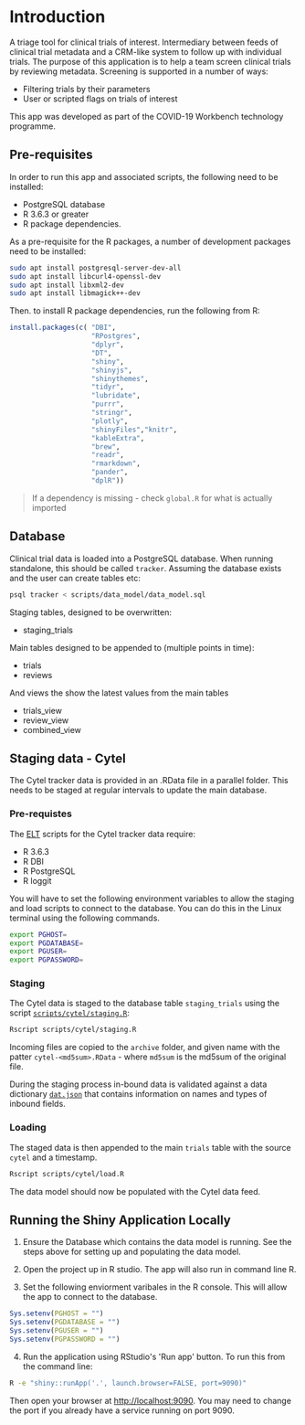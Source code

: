 # Introduction

A triage tool for clinical trials of interest. Intermediary between feeds of clinical trial metadata and a CRM-like system to follow up with individual trials. The purpose of this application is to help a team screen clinical trials by reviewing metadata. Screening is supported in a number of ways:

- Filtering trials by their parameters
- User or scripted flags on trials of interest

This app was developed as part of the COVID-19 Workbench technology programme.

## Pre-requisites

In order to run this app and associated scripts, the following need to be installed:

- PostgreSQL database
- R 3.6.3 or greater
- R package dependencies. 

As a pre-requisite for the R packages, a number of development packages need to be installed:
```sh
sudo apt install postgresql-server-dev-all
sudo apt install libcurl4-openssl-dev
sudo apt install libxml2-dev
sudo apt install libmagick++-dev
```

Then. to install R package dependencies, run the following from R:
```R
install.packages(c( "DBI",
                    "RPostgres",
                    "dplyr",
                    "DT",
                    "shiny",
                    "shinyjs",
                    "shinythemes",
                    "tidyr",
                    "lubridate",
                    "purrr",
                    "stringr",
                    "plotly",
                    "shinyFiles","knitr",
                    "kableExtra",
                    "brew",
                    "readr",
                    "rmarkdown",
                    "pander",
                    "dplR"))
```

> If a dependency is missing - check `global.R` for what is actually imported

## Database

Clinical trial data is loaded into a PostgreSQL database. When running standalone, this should be called `tracker`. Assuming the database exists and the user can create tables etc:
```sh
psql tracker < scripts/data_model/data_model.sql
```

Staging tables, designed to be overwritten:

- staging_trials

Main tables designed to be appended to (multiple points in time):

- trials
- reviews

And views the show the latest values from the main tables 

- trials_view
- review_view
- combined_view

## Staging data - Cytel

The Cytel tracker data is provided in an .RData file in a parallel folder. This needs to be staged at regular intervals to update the main database.

### Pre-requistes

The [ELT](https://en.wikipedia.org/wiki/Extract,_load,_transform) scripts for the Cytel tracker data require:

- R 3.6.3
- R DBI
- R PostgreSQL
- R loggit

You will have to set the following environment variables to allow the staging and load scripts to connect to the database.  You can do this in the Linux terminal using the following commands.

```sh 
export PGHOST=
export PGDATABASE=
export PGUSER=
export PGPASSWORD=
```

### Staging

The Cytel data is staged to the database table `staging_trials` using the script [`scripts/cytel/staging.R`](./scripts/cytel/staging.R):

```sh
Rscript scripts/cytel/staging.R
```
Incoming files are copied to the `archive` folder, and given name with the patter `cytel-<md5sum>.RData` - where `md5sum` is the md5sum of the original file.

During the staging process in-bound data is validated against a data dictionary [`dat.json`](./scripts/cytel/dat.json) that contains information on names and types of inbound fields.

### Loading

The staged data is then appended to the main `trials` table with the source `cytel` and a timestamp.

```sh
Rscript scripts/cytel/load.R
```

The data model should now be populated with the Cytel data feed.

## Running the Shiny Application Locally

1. Ensure the Database which contains the data model is running.  See the steps above for setting up and populating the data model.

2. Open the project up in R studio. The app will also run in command line R.

3. Set the following enviorment varibales in the R console.  This will allow the app to connect to the database.
```r
Sys.setenv(PGHOST = "")
Sys.setenv(PGDATABASE = "")
Sys.setenv(PGUSER = "")
Sys.setenv(PGPASSWORD = "")
```

4. Run the application using RStudio's 'Run app' button. To run this from the command line:
```sh
R -e "shiny::runApp('.', launch.browser=FALSE, port=9090)"
```
Then open your browser at <http://localhost:9090>. You may need to change the port if you already have a service running on port 9090.
